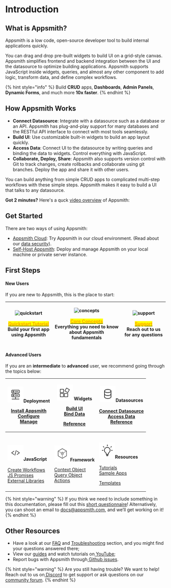 # Introduction

## What is Appsmith?

Appsmith is a low code, open-source developer tool to build internal applications quickly.

You can drag and drop pre-built widgets to build UI on a grid-style canvas. Appsmith simplifies frontend and backend integration between the UI and the datasource to optimize building applications. Appsmith supports JavaScript inside widgets, queries, and almost any other component to add logic, transform data, and define complex workflows.

{% hint style="info" %}
Build **CRUD** apps, **Dashboards**, **Admin Panels**, **Dynamic Forms**, and much more **10x faster**.
{% endhint %}

## How Appsmith Works

* **Connect Datasource**: Integrate with a datasource such as a database or an API. Appsmith has plug-and-play support for many databases and the RESTful API interface to connect with most tools seamlessly.
* **Build UI**: Use customizable built-in widgets to build an app layout quickly.
* **Access Data**: Connect UI to the datasource by writing queries and binding the data to widgets. Control everything with JavaScript.
* **Collaborate, Deploy, Share**: Appsmith also supports version control with Git to track changes, create rollbacks and collaborate using git branches. Deploy the app and share it with other users.

You can build anything from simple CRUD apps to complicated multi-step workflows with these simple steps. Appsmith makes it easy to build a UI that talks to any datasource.

**Got 2 minutes?** Here's a quck [video overview](https://youtu.be/Dxe_NzdGzL4) of Appsmith:

## **Get Started**

There are two ways of using Appsmith:

* [Appsmith Cloud](https://app.appsmith.com/): Try Appsmith in our cloud environment. (Read about our [data security](broken-reference/)).
* [Self-Host Appsmith](getting-started/setup/): Deploy and manage Appsmith on your local machine or private server instance.

## First Steps

#### **New Users**

If you are new to Appsmith, this is the place to start:

| <p><img src="https://ik.imagekit.io/iyat1fg3juj/quickstart_qZKI7b9na.png?ik-sdk-version=javascript-1.4.3&#x26;updatedAt=1657567806641" alt="quickstart"><br><br><a href="getting-started/start-building.md"><mark style="color:orange;"><strong>Quickstart Tutorial</strong></mark><br></a>Build your first app using Appsmith<br></p> | <p><img src="https://ik.imagekit.io/iyat1fg3juj/concepts_f_oFY_5zS.png?ik-sdk-version=javascript-1.4.3&#x26;updatedAt=1657568503368" alt="concepts"><br><br><a href="broken-reference/"><mark style="color:orange;"><strong>Core Concepts</strong></mark></a><br>Everything you need to know about Appsmith fundamentals<br></p> | <p><img src="https://ik.imagekit.io/iyat1fg3juj/support1_Fanv9b1dK.png?ik-sdk-version=javascript-1.4.3&#x26;updatedAt=1657570424985" alt="support"><br><br><a href="https://community.appsmith.com/"><mark style="color:orange;"><strong>Support</strong></mark></a><br>Reach out to us for any questions<br></p> |
| -------------------------------------------------------------------------------------------------------------------------------------------------------------------------------------------------------------------------------------------------------------------------------------------------------------------------------------- | -------------------------------------------------------------------------------------------------------------------------------------------------------------------------------------------------------------------------------------------------------------------------------------------------------------------------------- | ----------------------------------------------------------------------------------------------------------------------------------------------------------------------------------------------------------------------------------------------------------------------------------------------------------------- |

#### Advanced Users

If you are an **intermediate** to **advanced** user, we recommend going through the topics below:

| <p><img src=".gitbook/assets/hosting1-icon.png" alt="Slack-logo" data-size="original"><strong>Deployment</strong></p><p><a href="getting-started/setup/">Install Appsmith<br></a><a href="getting-started/setup/instance-configuration/">Configure</a><br><a href="getting-started/setup/instance-management/">Manage</a></p>                                          | <p><img src=".gitbook/assets/widget-icon.png" alt="Slack-logo" data-size="original"> <strong>Widgets</strong><br></p><p><a href="core-concepts/building-ui/">Build UI</a><br><a href="core-concepts/data-access-and-binding/displaying-data-read/">Bind Data</a></p><p><a href="reference/widgets/">Reference</a></p> | <p><img src=".gitbook/assets/database-icon.png" alt="Slack-logo"><strong>Datasources</strong><br><br><a href="core-concepts/connecting-to-data-sources/">Connect Datasource</a><br><a href="core-concepts/data-access-and-binding/querying-a-database/">Access Data</a><br><a href="reference/datasources/">Reference</a></p>      |
| ---------------------------------------------------------------------------------------------------------------------------------------------------------------------------------------------------------------------------------------------------------------------------------------------------------------------------------------------------------------------- | --------------------------------------------------------------------------------------------------------------------------------------------------------------------------------------------------------------------------------------------------------------------------------------------------------------------- | ---------------------------------------------------------------------------------------------------------------------------------------------------------------------------------------------------------------------------------------------------------------------------------------------------------------------------------- |
| <p><br><img src=".gitbook/assets/code-icon.png" alt="Slack-logo" data-size="original"><strong>JavaScript</strong><br><br><a href="core-concepts/writing-code/workflows.md">Create Workflows</a><br><a href="core-concepts/writing-code/javascript-promises.md">JS Promises</a><br><a href="core-concepts/writing-code/ext-libraries.md">External Libraries</a><br></p> | <p><br><img src=".gitbook/assets/framework-icon.png" alt="Slack-logo" data-size="original"><strong>Framework</strong></p><p><a href="broken-reference/">Context Object</a><br><a href="broken-reference/">Query Object</a><br><a href="broken-reference/">Actions</a><br></p>                                         | <p><br><img src=".gitbook/assets/resources-icon.png" alt="Slack-logo" data-size="original"><strong>Resources</strong><br><a href="learning-and-resources/tutorials/"><br>Tutorials</a><br><a href="learning-and-resources/sample-apps.md">Sample Apps</a></p><p><a href="https://www.appsmith.com/templates">Templates</a><br></p> |

{% hint style="warning" %}
If you think we need to include something in this documentation, please fill out this [short questionnaire](https://e1fms9m33tg.typeform.com/to/fRiiqHPt)! Alternatively, you can shoot an email to [docs@appsmith.com](mailto:docs@appsmith.com), and we’ll get working on it!
{% endhint %}

## Other Resources

* Have a look at our [FAQ](getting-started/faq.md) and [Troubleshooting](help-and-support/troubleshooting-guide/) section, and you might find your questions answered there;
* View our [guides](learning-and-resources/how-to-guides/) and watch tutorials on[ YouTube](https://www.youtube.com/appsmith);
* Report bugs with Appsmith through[ Github issues](https://github.com/appsmithorg/appsmith/issues).

{% hint style="warning" %}
Are you still having trouble? We want to help! Reach out to us on[ Discord](https://discord.com/invite/rBTTVJp) to get support or ask questions on our [community forum](https://community.appsmith.com).
{% endhint %}
